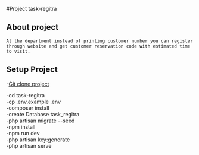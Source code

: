 #Project task-regitra 
## About project
``At the department instead of printing customer number you can register 
through website and get customer reservation code with estimated time to visit.
``
## Setup Project
-[Git clone project](https://github.com/Grazvydas-M/task-regitra.git) <br/>

-cd task-regitra <br/>
-cp .env.example .env <br/>
-composer install <br/>
-create Database task_regitra <br/>
-php artisan migrate --seed <br/>
-npm install <br/>
-npm run dev <br/>
-php artisan key:generate <br/>
-php artisan serve <br/>
